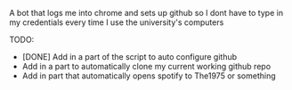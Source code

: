 A bot that logs me into chrome and sets up github so I dont have to type in my credentials every time I use the university's computers 

TODO:
- [DONE] Add in a part of the script to auto configure github
- Add in a part to automatically clone my current working github repo
- Add in part that automatically opens spotify to The1975 or something
